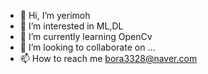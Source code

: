 - 👋 Hi, I’m yerimoh
- 👀 I’m interested in ML,DL
- 🌱 I’m currently learning OpenCv
- 💞️ I’m looking to collaborate on ...
- 📫 How to reach me bora3328@naver.com

<!---
yerimoh/yerimoh is a ✨ special ✨ repository because its `README.md` (this file) appears on your GitHub profile.
You can click the Preview link to take a look at your changes.
--->
